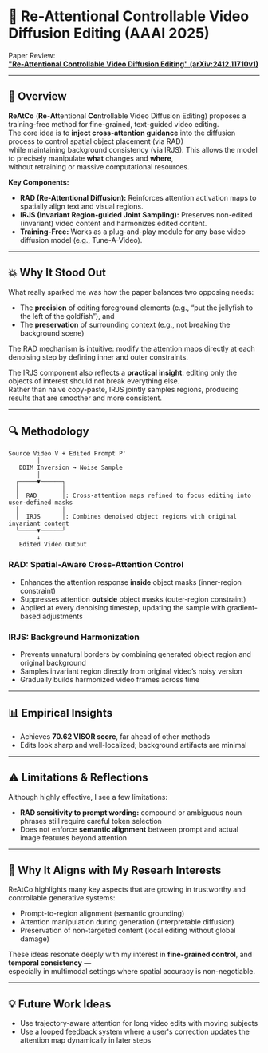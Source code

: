 # 🎥 Re-Attentional Controllable Video Diffusion Editing (AAAI 2025)

Paper Review:  
[**"Re-Attentional Controllable Video Diffusion Editing" (arXiv:2412.11710v1)**](https://arxiv.org/abs/2412.11710v1)

---

## 📌 Overview

**ReAtCo** (**Re**-**At**tentional **Co**ntrollable Video Diffusion Editing) proposes a training-free method for fine-grained, text-guided video editing.  
The core idea is to **inject cross-attention guidance** into the diffusion process to control spatial object placement (via RAD)  
while maintaining background consistency (via IRJS). This allows the model to precisely manipulate **what** changes and **where**,  
without retraining or massive computational resources.

**Key Components:**

- **RAD (Re-Attentional Diffusion):** Reinforces attention activation maps to spatially align text and visual regions.
- **IRJS (Invariant Region-guided Joint Sampling):** Preserves non-edited (invariant) video content and harmonizes edited content.
- **Training-Free:** Works as a plug-and-play module for any base video diffusion model (e.g., Tune-A-Video).

---

## 💥 Why It Stood Out

What really sparked me was how the paper balances two opposing needs:

- The **precision** of editing foreground elements (e.g., “put the jellyfish to the left of the goldfish”), and
- The **preservation** of surrounding context (e.g., not breaking the background scene)

The RAD mechanism is intuitive: modify the attention maps directly at each denoising step by defining inner and outer constraints.

The IRJS component also reflects a **practical insight**: editing only the objects of interest should not break everything else.  
Rather than naive copy-paste, IRJS jointly samples regions, producing results that are smoother and more consistent.

---

## 🔍 Methodology

```
Source Video V + Edited Prompt P'
        │
   DDIM Inversion → Noise Sample
        │
  ┌─────▼──────┐
  │            │
  │  RAD       │: Cross-attention maps refined to focus editing into user-defined masks
  │            │
  │  IRJS      │: Combines denoised object regions with original invariant content
  └─────▼──────┘
        ↓
   Edited Video Output
```

### RAD: Spatial-Aware Cross-Attention Control

- Enhances the attention response **inside** object masks (inner-region constraint)
- Suppresses attention **outside** object masks (outer-region constraint)
- Applied at every denoising timestep, updating the sample with gradient-based adjustments

### IRJS: Background Harmonization

- Prevents unnatural borders by combining generated object region and original background
- Samples invariant region directly from original video’s noisy version
- Gradually builds harmonized video frames across time

---

## 📊 Empirical Insights

- Achieves **70.62 VISOR score**, far ahead of other methods
- Edits look sharp and well-localized; background artifacts are minimal

---

## ⚠️ Limitations & Reflections

Although highly effective, I see a few limitations:

- **RAD sensitivity to prompt wording:** compound or ambiguous noun phrases still require careful token selection
- Does not enforce **semantic alignment** between prompt and actual image features beyond attention

---

## 🔗 Why It Aligns with My Researh Interests

ReAtCo highlights many key aspects that are growing in trustworthy and controllable generative systems:

- Prompt-to-region alignment (semantic grounding)
- Attention manipulation during generation (interpretable diffusion)
- Preservation of non-targeted content (local editing without global damage)

These ideas resonate deeply with my interest in **fine-grained control**, and **temporal consistency** —  
especially in multimodal settings where spatial accuracy is non-negotiable.

---

## 💡 Future Work Ideas

- Use trajectory-aware attention for long video edits with moving subjects
- Use a looped feedback system where a user's correction updates the attention map dynamically in later steps
